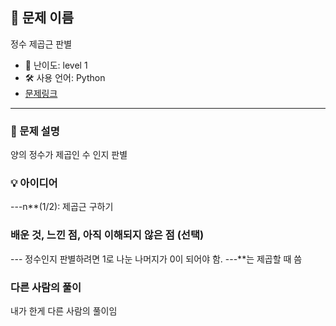 ## 📘 문제 이름

정수 제곱근 판별

- 🧩 난이도: level 1
- 🛠 사용 언어: Python
- [문제링크](https://school.programmers.co.kr/learn/courses/30/lessons/12934)

---

### 🧠 문제 설명

양의 정수가 제곱인 수 인지 판별

### 💡 아이디어

---n\*\*(1/2): 제곱근 구하기

### 배운 것, 느낀 점, 아직 이해되지 않은 점 (선택)

--- 정수인지 판별하려면 1로 나눈 나머지가 0이 되어야 함.
---\*\*는 제곱할 때 씀

### 다른 사람의 풀이

내가 한게 다른 사람의 풀이임
